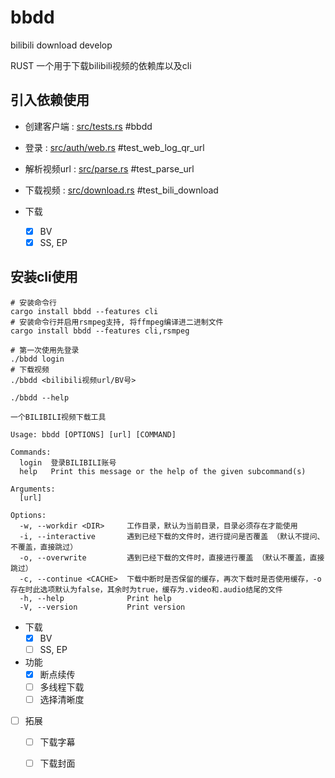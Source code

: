 bbdd
====

bilibili download develop

RUST 一个用于下载bilibili视频的依赖库以及cli

## 引入依赖使用

- 创建客户端 : [src/tests.rs](src/tests.rs)  #bbdd
- 登录 : [src/auth/web.rs](src/auth/web.rs)  #test_web_log_qr_url
- 解析视频url : [src/parse.rs](ssrc/parse.rs)  #test_parse_url
- 下载视频 : [src/download.rs](src/download.rs)  #test_bili_download

- 下载
  - [x] BV
  - [x] SS, EP

## 安装cli使用

```
# 安装命令行
cargo install bbdd --features cli
# 安装命令行并启用rsmpeg支持, 将ffmpeg编译进二进制文件
cargo install bbdd --features cli,rsmpeg
```

```shell
# 第一次使用先登录
./bbdd login
# 下载视频
./bbdd <bilibili视频url/BV号>
```

```shell 
./bbdd --help

一个BILIBILI视频下载工具

Usage: bbdd [OPTIONS] [url] [COMMAND]

Commands:
  login  登录BILIBILI账号
  help   Print this message or the help of the given subcommand(s)

Arguments:
  [url]  

Options:
  -w, --workdir <DIR>     工作目录，默认为当前目录，目录必须存在才能使用
  -i, --interactive       遇到已经下载的文件时，进行提问是否覆盖 （默认不提问、不覆盖，直接跳过）
  -o, --overwrite         遇到已经下载的文件时，直接进行覆盖 （默认不覆盖，直接跳过）
  -c, --continue <CACHE>  下载中断时是否保留的缓存，再次下载时是否使用缓存，-o存在时此选项默认为false，其余时为true，缓存为.video和.audio结尾的文件
  -h, --help              Print help
  -V, --version           Print version
```

- 下载
  - [x] BV
  - [ ] SS, EP
- 功能
  - [x] 断点续传
  - [ ] 多线程下载
  - [ ] 选择清晰度
- [ ] 拓展
  - [ ] 下载字幕
  - [ ] 下载封面

